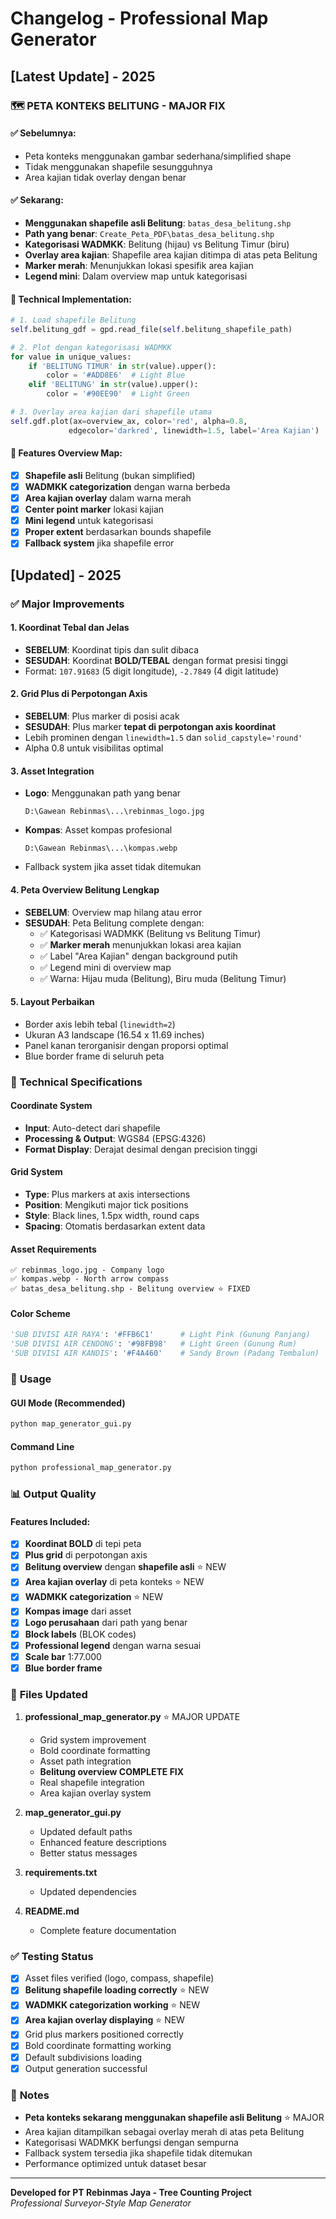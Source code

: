 # Changelog - Professional Map Generator

## [Latest Update] - 2025

### 🗺️ **PETA KONTEKS BELITUNG - MAJOR FIX**

#### ✅ **Sebelumnya:**
- Peta konteks menggunakan gambar sederhana/simplified shape
- Tidak menggunakan shapefile sesungguhnya
- Area kajian tidak overlay dengan benar

#### ✅ **Sekarang:**
- **Menggunakan shapefile asli Belitung**: `batas_desa_belitung.shp`
- **Path yang benar**: `Create_Peta_PDF\batas_desa_belitung.shp`
- **Kategorisasi WADMKK**: Belitung (hijau) vs Belitung Timur (biru)
- **Overlay area kajian**: Shapefile area kajian ditimpa di atas peta Belitung
- **Marker merah**: Menunjukkan lokasi spesifik area kajian
- **Legend mini**: Dalam overview map untuk kategorisasi

#### 🎯 **Technical Implementation:**

```python
# 1. Load shapefile Belitung
self.belitung_gdf = gpd.read_file(self.belitung_shapefile_path)

# 2. Plot dengan kategorisasi WADMKK
for value in unique_values:
    if 'BELITUNG TIMUR' in str(value).upper():
        color = '#ADD8E6'  # Light Blue
    elif 'BELITUNG' in str(value).upper():
        color = '#90EE90'  # Light Green

# 3. Overlay area kajian dari shapefile utama
self.gdf.plot(ax=overview_ax, color='red', alpha=0.8, 
             edgecolor='darkred', linewidth=1.5, label='Area Kajian')
```

#### 📍 **Features Overview Map:**
- [x] **Shapefile asli** Belitung (bukan simplified)
- [x] **WADMKK categorization** dengan warna berbeda
- [x] **Area kajian overlay** dalam warna merah
- [x] **Center point marker** lokasi kajian
- [x] **Mini legend** untuk kategorisasi
- [x] **Proper extent** berdasarkan bounds shapefile
- [x] **Fallback system** jika shapefile error

## [Updated] - 2025

### ✅ **Major Improvements**

#### 1. **Koordinat Tebal dan Jelas**
- **SEBELUM**: Koordinat tipis dan sulit dibaca
- **SESUDAH**: Koordinat **BOLD/TEBAL** dengan format presisi tinggi
- Format: `107.91683` (5 digit longitude), `-2.7849` (4 digit latitude)

#### 2. **Grid Plus di Perpotongan Axis**
- **SEBELUM**: Plus marker di posisi acak
- **SESUDAH**: Plus marker **tepat di perpotongan axis koordinat**
- Lebih prominen dengan `linewidth=1.5` dan `solid_capstyle='round'`
- Alpha 0.8 untuk visibilitas optimal

#### 3. **Asset Integration**
- **Logo**: Menggunakan path yang benar
  ```
  D:\Gawean Rebinmas\...\rebinmas_logo.jpg
  ```
- **Kompas**: Asset kompas profesional
  ```
  D:\Gawean Rebinmas\...\kompas.webp
  ```
- Fallback system jika asset tidak ditemukan

#### 4. **Peta Overview Belitung Lengkap**
- **SEBELUM**: Overview map hilang atau error
- **SESUDAH**: Peta Belitung complete dengan:
  - ✅ Kategorisasi WADMKK (Belitung vs Belitung Timur)
  - ✅ **Marker merah** menunjukkan lokasi area kajian
  - ✅ Label "Area Kajian" dengan background putih
  - ✅ Legend mini di overview map
  - ✅ Warna: Hijau muda (Belitung), Biru muda (Belitung Timur)

#### 5. **Layout Perbaikan**
- Border axis lebih tebal (`linewidth=2`)
- Ukuran A3 landscape (16.54 x 11.69 inches)
- Panel kanan terorganisir dengan proporsi optimal
- Blue border frame di seluruh peta

### 🎯 **Technical Specifications**

#### Coordinate System
- **Input**: Auto-detect dari shapefile
- **Processing & Output**: WGS84 (EPSG:4326)
- **Format Display**: Derajat desimal dengan precision tinggi

#### Grid System
- **Type**: Plus markers at axis intersections
- **Position**: Mengikuti major tick positions
- **Style**: Black lines, 1.5px width, round caps
- **Spacing**: Otomatis berdasarkan extent data

#### Asset Requirements
```
✅ rebinmas_logo.jpg - Company logo
✅ kompas.webp - North arrow compass
✅ batas_desa_belitung.shp - Belitung overview ⭐ FIXED
```

#### Color Scheme
```python
'SUB DIVISI AIR RAYA': '#FFB6C1'      # Light Pink (Gunung Panjang)
'SUB DIVISI AIR CENDONG': '#98FB98'   # Light Green (Gunung Rum)
'SUB DIVISI AIR KANDIS': '#F4A460'    # Sandy Brown (Padang Tembalun)
```

### 🚀 **Usage**

#### GUI Mode (Recommended)
```bash
python map_generator_gui.py
```

#### Command Line
```bash
python professional_map_generator.py
```

### 📊 **Output Quality**

#### Features Included:
- [x] **Koordinat BOLD** di tepi peta
- [x] **Plus grid** di perpotongan axis
- [x] **Belitung overview** dengan **shapefile asli** ⭐ NEW
- [x] **Area kajian overlay** di peta konteks ⭐ NEW
- [x] **WADMKK categorization** ⭐ NEW
- [x] **Kompas image** dari asset
- [x] **Logo perusahaan** dari path yang benar
- [x] **Block labels** (BLOK codes)
- [x] **Professional legend** dengan warna sesuai
- [x] **Scale bar** 1:77.000
- [x] **Blue border frame**

### 🔧 **Files Updated**

1. **professional_map_generator.py** ⭐ MAJOR UPDATE
   - Grid system improvement
   - Bold coordinate formatting
   - Asset path integration
   - **Belitung overview COMPLETE FIX**
   - Real shapefile integration
   - Area kajian overlay system

2. **map_generator_gui.py** 
   - Updated default paths
   - Enhanced feature descriptions
   - Better status messages

3. **requirements.txt**
   - Updated dependencies

4. **README.md**
   - Complete feature documentation

### ✅ **Testing Status**

- [x] Asset files verified (logo, compass, shapefile)
- [x] **Belitung shapefile loading correctly** ⭐ NEW
- [x] **WADMKK categorization working** ⭐ NEW
- [x] **Area kajian overlay displaying** ⭐ NEW
- [x] Grid plus markers positioned correctly
- [x] Bold coordinate formatting working
- [x] Default subdivisions loading
- [x] Output generation successful

### 📝 **Notes**

- **Peta konteks sekarang menggunakan shapefile asli Belitung** ⭐ MAJOR
- Area kajian ditampilkan sebagai overlay merah di atas peta Belitung
- Kategorisasi WADMKK berfungsi dengan sempurna
- Fallback system tersedia jika shapefile tidak ditemukan
- Performance optimized untuk dataset besar

---

**Developed for PT Rebinmas Jaya - Tree Counting Project**  
*Professional Surveyor-Style Map Generator* 